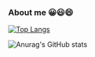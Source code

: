### About me 😀😃😄

[![Top Langs](https://github-readme-stats.vercel.app/api/top-langs/?username=likesandy&layout=compact)](https://github.com/anuraghazra/github-readme-stats)

![Anurag's GitHub stats](https://github-readme-stats.vercel.app/api?username=likesandy&show_icons=true&theme=tokyonight&count_private=true)

